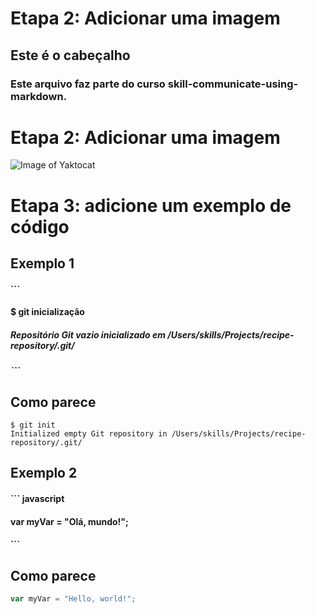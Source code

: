 
# Etapa 2: Adicionar uma imagem
## Este é o cabeçalho

### Este arquivo faz parte do curso skill-communicate-using-markdown.

# Etapa 2: Adicionar uma imagem


![Image of Yaktocat](https://octodex.github.com/images/yaktocat.png)

# Etapa 3: adicione um exemplo de código

## Exemplo 1

#### ```
#### $ git inicialização
##### Repositório Git vazio inicializado em /Users/skills/Projects/recipe-repository/.git/
##### ```

## Como parece
 ```
 $ git init
 Initialized empty Git repository in /Users/skills/Projects/recipe-repository/.git/
```
## Exemplo 2
#### ``` javascript
#### var myVar = "Olá, mundo!";
#### ```

## Como parece
``` javascript
var myVar = "Hello, world!";
```
